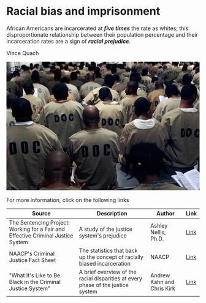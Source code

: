 # Racial bias and imprisonment

African Americans are incarcerated at _**five times**_ the rate as whites; this disproportionate relationship between their population percentage and their incarceration rates are a sign of _**racial prejudice**_.

Vince Quach

![alt text](img/BlackMenPrison.jpg)

For more information, click on the following links

 | Source | Description | Author | Link |
 | --- | --- | --- | --- |
 | The Sentencing Project: Working for a Fair and Effective Criminal Justice System | A study of the justice system's prejudice | Ashley Nellis, Ph.D. | [Link](https://www.sentencingproject.org/publications/color-of-justice-racial-and-ethnic-disparity-in-state-prisons/) |
 | NAACP's Criminal Justice Fact Sheet | The statistics that back up the concept of racially biased incarceration | NAACP | [Link](http://www.naacp.org/criminal-justice-fact-sheet/) |
 | "What It's Like to Be Black in the Criminal Justice System" | A brief overview of the racial disparities at every phase of the justice system | Andrew Kahn and Chris Kirk | [Link](http://www.slate.com/articles/news_and_politics/crime/2015/08/racial_disparities_in_the_criminal_justice_system_eight_charts_illustrating.html) |
